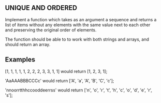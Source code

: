## UNIQUE AND ORDERED ##

Implement a function which takes as an argument a sequence and returns a list of items without any elements with the same value next to each other and preserving the original order of elements.

The function should be able to to work with both strings and arrays, and should return an array.

## Examples

[1, 1, 1, 1, 1, 2, 2, 2, 3, 3, 1, 1] would return [1, 2, 3, 1];

'AaAAABBBCCCc' would return ['A', 'a', 'A', 'B', 'C', 'c'];

'nnoorrtthhccooddeerrss' would return ['n', 'o', 'r', 't', 'h', 'c', 'o', 'd', 'e', 'r', 's'];
